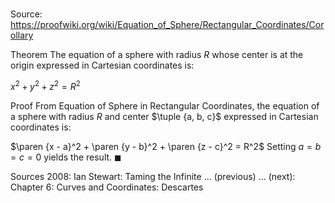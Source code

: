 # 

Source: https://proofwiki.org/wiki/Equation_of_Sphere/Rectangular_Coordinates/Corollary

Theorem
The equation of a sphere with radius $R$ whose center is at the origin expressed in Cartesian coordinates is:

$x^2 + y^2 + z^2 = R^2$


Proof
From Equation of Sphere in Rectangular Coordinates, the equation of a sphere with radius $R$ and center $\tuple {a, b, c}$ expressed in Cartesian coordinates is:

$\paren {x - a}^2 + \paren {y - b}^2 + \paren {z - c}^2 = R^2$
Setting $a = b = c = 0$ yields the result.
$\blacksquare$


Sources
2008: Ian Stewart: Taming the Infinite ... (previous) ... (next): Chapter $6$: Curves and Coordinates: Descartes




